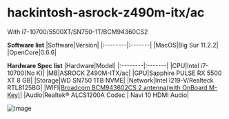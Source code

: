 # hackintosh-asrock-z490m-itx/ac
With i7-10700/5500XT/SN750-1T/BCM94360CS2

**Software list**
|Software|Version|
|:--------|:-------|
|MacOS|Big Sur 11.2.2|
|OpenCore|0.6.6|

**Hardware Spec list**
|Hardware|Model|
|:--------|:-------|
|CPU|Intel i7-10700(No K)|
|MB|ASROCK Z490M-ITX/ac|
|GPU|Sapphire PULSE RX 5500 XT 8 GB|
|Storage|WD SN750 1TB NVME|
|Network|Intel I219-V/Realteck RTL8125BG|
|WIFI|[Broadcom BCM943602CS 2 antenna(with OnBoard M-Key)](https://item.taobao.com/item.htm?spm=a1z09.2.0.0.404b2e8dIvpAQ3&id=624019261027&_u=5ebs31fec84)|
|Audio|Realtek® ALCS1200A Codec | Navi 10 HDMI Audio|

![image](https://user-images.githubusercontent.com/18548430/110008490-c3c41880-7d56-11eb-916b-666aae307f4b.png)
